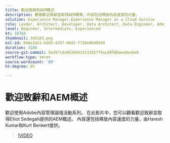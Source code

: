 ```yaml
---
title: 歡迎致辭和AEM概述
description: 觀看歡迎致辭並取得AEM概覽，內容包括釋放內容速度的力量，
solution: Experience Manager,Experience Manager as a Cloud Service
role: Leader, Architect, Developer, Data Architect, Data Engineer, Admin, User
level: Beginner, Intermediate, Experienced
kt: 10784
thumbnail: 345183.png
exl-id: 046e3a51-bdd5-4357-96d2-f738e0b40934
duration: 3180
source-git-commit: 9a297cda953d4414131657f9ac84580aea0eabeb
workflow-type: tm+mt
source-wordcount: '69'
ht-degree: 0%

---
```


# 歡迎致辭和AEM概述

歡迎使用Adobe內容管理論壇活動系列。 在此影片中，您可以觀看歡迎致辭並取得Elliot Sedegah提供的AEM概述。 內容還包括釋放內容速度的力量，由Haresh Kumar和Kurt Benkert提供。

>[!VIDEO](https://video.tv.adobe.com/v/345183/?quality=12&learn=on)
